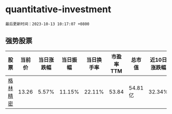 # quantitative-investment

`最后更新时间：2023-10-13 10:17:07 +0800`

## 强势股票

|股票|当前价|当日涨跌幅|当日振幅|当日换手率|市盈率TTM|总市值|近10日涨跌幅|
|----|----|----|----|----|----|----|----|
|[格林精密](https://xueqiu.com/S/SZ300968)|13.26|5.57%|11.15%|22.11%|53.84|54.81亿|32.34%|
